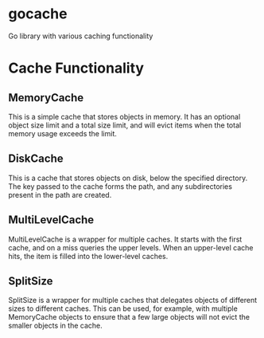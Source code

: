 gocache
=======

Go library with various caching functionality

# Cache Functionality

## MemoryCache
This is a simple cache that stores objects in memory. It has an optional object size
limit and a total size limit, and will evict items when the total memory usage
exceeds the limit.

## DiskCache
This is a cache that stores objects on disk, below the specified directory. The
key passed to the cache forms the path, and any subdirectories present in the path
are created.

## MultiLevelCache
MultiLevelCache is a wrapper for multiple caches. It starts with the first cache,
and on a miss queries the upper levels. When an upper-level cache hits, the item
is filled into the lower-level caches.

## SplitSize
SplitSize is a wrapper for multiple caches that delegates objects of different sizes
to different caches. This can be used, for example, with multiple MemoryCache objects
to ensure that a few large objects will not evict the smaller objects in the cache.

